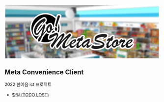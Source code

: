 <p align="center">
    <img src="/Meta-Convenience.png" width=500/>

## Meta Convenience Client
2022 한이음 ict 프로젝트
- [할일 (TODO LOST)](https://docs.google.com/document/d/1wPgFeWNS1HCTNAQq1Pp2ubcAUV0KZMswF3nY167OBNc/edit#heading=h.pv0o8isspgxk)

